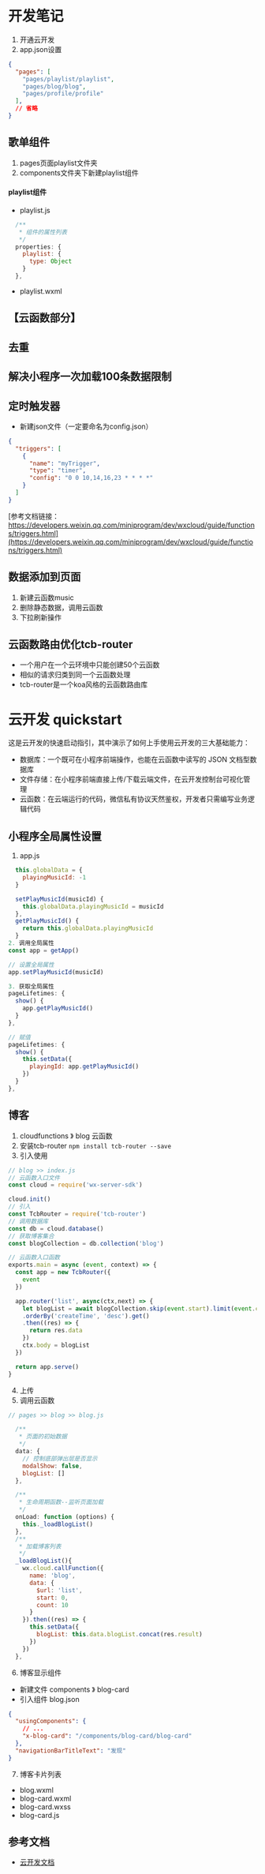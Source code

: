 # 开发笔记
1. 开通云开发
2. app.json设置
```json
{
  "pages": [
    "pages/playlist/playlist",
    "pages/blog/blog",
    "pages/profile/profile"
  ],
  // 省略
}
```
## 歌单组件
1. pages页面playlist文件夹
2. components文件夹下新建playlist组件
#### playlist组件
* playlist.js
```js
  /**
   * 组件的属性列表
   */
  properties: {
    playlist: {
      type: Object
    }
  },
```
* playlist.wxml

## 【云函数部分】

## 去重

## 解决小程序一次加载100条数据限制

## 定时触发器
* 新建json文件（一定要命名为config.json）
```json
{
  "triggers": [
    {
      "name": "myTrigger",
      "type": "timer",
      "config": "0 0 10,14,16,23 * * * *"
    }
  ]
}
```
[参考文档链接：https://developers.weixin.qq.com/miniprogram/dev/wxcloud/guide/functions/triggers.html](https://developers.weixin.qq.com/miniprogram/dev/wxcloud/guide/functions/triggers.html)

## 数据添加到页面
1. 新建云函数music
2. 删除静态数据，调用云函数
3. 下拉刷新操作

## 云函数路由优化tcb-router
* 一个用户在一个云环境中只能创建50个云函数
* 相似的请求归类到同一个云函数处理
* tcb-router是一个koa风格的云函数路由库

# 云开发 quickstart

这是云开发的快速启动指引，其中演示了如何上手使用云开发的三大基础能力：

- 数据库：一个既可在小程序前端操作，也能在云函数中读写的 JSON 文档型数据库
- 文件存储：在小程序前端直接上传/下载云端文件，在云开发控制台可视化管理
- 云函数：在云端运行的代码，微信私有协议天然鉴权，开发者只需编写业务逻辑代码

## 小程序全局属性设置
1. app.js
```js
  this.globalData = {
    playingMusicId: -1
  }

  setPlayMusicId(musicId) {
    this.globalData.playingMusicId = musicId
  },
  getPlayMusicId() {
    return this.globalData.playingMusicId
  }
2. 调用全局属性
const app = getApp()

// 设置全局属性
app.setPlayMusicId(musicId)

3. 获取全局属性
pageLifetimes: {
  show() {
    app.getPlayMusicId()
  }
},

// 赋值
pageLifetimes: {
  show() {
    this.setData({
      playingId: app.getPlayMusicId()
    })
  }
},
```

## 博客
1. cloudfunctions 》 blog 云函数
2. 安装tcb-router
`npm install tcb-router --save`
3. 引入使用
```js
// blog >> index.js
// 云函数入口文件
const cloud = require('wx-server-sdk')

cloud.init()
// 引入
const TcbRouter = require('tcb-router')
// 调用数据库
const db = cloud.database()
// 获取博客集合
const blogCollection = db.collection('blog')

// 云函数入口函数
exports.main = async (event, context) => {
  const app = new TcbRouter({
    event
  })

  app.router('list', async(ctx,next) => {
    let blogList = await blogCollection.skip(event.start).limit(event.count)
    .orderBy('createTime', 'desc').get()
    .then((res) => {
      return res.data
    })
    ctx.body = blogList
  })

  return app.serve()
}
```
4. 上传
5. 调用云函数
```js
// pages >> blog >> blog.js

  /**
   * 页面的初始数据
   */
  data: {
    // 控制底部弹出层是否显示
    modalShow: false,
    blogList: []
  },

  /**
   * 生命周期函数--监听页面加载
   */
  onLoad: function (options) {
    this._loadBlogList()
  },
  /**
   * 加载博客列表
   */
  _loadBlogList(){
    wx.cloud.callFunction({
      name: 'blog',
      data: {
        $url: 'list',
        start: 0,
        count: 10
      }
    }).then((res) => {
      this.setData({
        blogList: this.data.blogList.concat(res.result)
      })
    })
  },
```
6. 博客显示组件
* 新建文件 components 》 blog-card
* 引入组件 blog.json
```json
{
  "usingComponents": {
    // ...
    "x-blog-card": "/components/blog-card/blog-card"
  },
  "navigationBarTitleText": "发现"
}
```
7. 博客卡片列表
* blog.wxml
* blog-card.wxml
* blog-card.wxss
* blog-card.js

## 参考文档

- [云开发文档](https://developers.weixin.qq.com/miniprogram/dev/wxcloud/basis/getting-started.html)